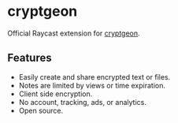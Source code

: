 # cryptgeon

Official Raycast extension for [cryptgeon](https://github.com/cupcakearmy/cryptgeon).

## Features

- Easily create and share encrypted text or files.
- Notes are limited by views or time expiration.
- Client side encryption.
- No account, tracking, ads, or analytics.
- Open source.

